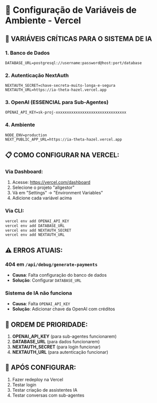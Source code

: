 # 🔧 Configuração de Variáveis de Ambiente - Vercel

## 🚨 VARIÁVEIS CRÍTICAS PARA O SISTEMA DE IA

### 1. **Banco de Dados**
```
DATABASE_URL=postgresql://username:password@host:port/database
```

### 2. **Autenticação NextAuth**
```
NEXTAUTH_SECRET=chave-secreta-muito-longa-e-segura
NEXTAUTH_URL=https://ia-theta-hazel.vercel.app
```

### 3. **OpenAI (ESSENCIAL para Sub-Agentes)**
```
OPENAI_API_KEY=sk-proj-xxxxxxxxxxxxxxxxxxxxxxxxxxxxxxxx
```

### 4. **Ambiente**
```
NODE_ENV=production
NEXT_PUBLIC_APP_URL=https://ia-theta-hazel.vercel.app
```

## 📋 COMO CONFIGURAR NA VERCEL:

### Via Dashboard:
1. Acesse: https://vercel.com/dashboard
2. Selecione o projeto "allgestor"
3. Vá em "Settings" → "Environment Variables"
4. Adicione cada variável acima

### Via CLI:
```bash
vercel env add OPENAI_API_KEY
vercel env add DATABASE_URL
vercel env add NEXTAUTH_SECRET
vercel env add NEXTAUTH_URL
```

## ⚠️ ERROS ATUAIS:

### 404 em `/api/debug/generate-payments`
- **Causa**: Falta configuração do banco de dados
- **Solução**: Configurar `DATABASE_URL`

### Sistema de IA não funciona
- **Causa**: Falta `OPENAI_API_KEY`
- **Solução**: Adicionar chave da OpenAI com créditos

## 🎯 ORDEM DE PRIORIDADE:
1. **OPENAI_API_KEY** (para sub-agentes funcionarem)
2. **DATABASE_URL** (para dados funcionarem)
3. **NEXTAUTH_SECRET** (para login funcionar)
4. **NEXTAUTH_URL** (para autenticação funcionar)

## 🔄 APÓS CONFIGURAR:
1. Fazer redeploy na Vercel
2. Testar login
3. Testar criação de assistentes IA
4. Testar conversas com sub-agentes